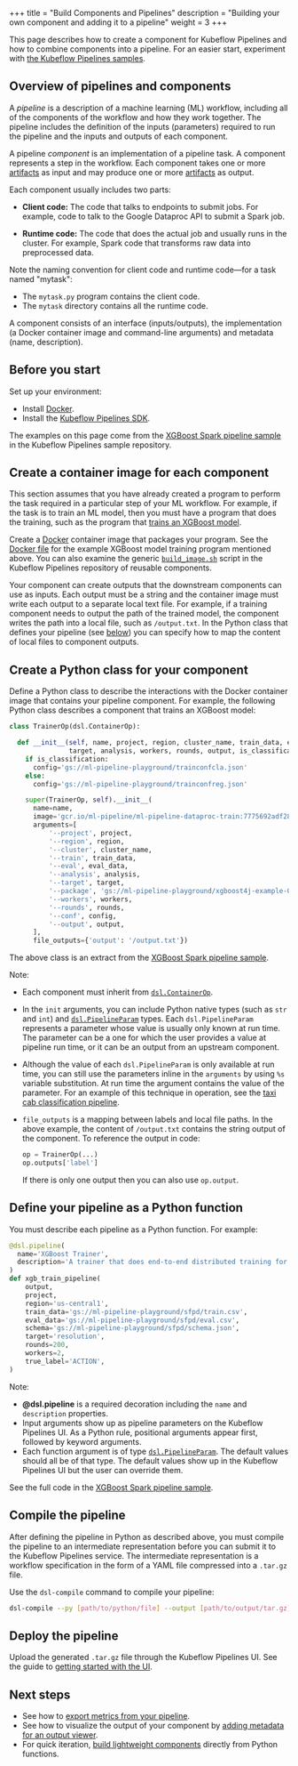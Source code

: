 +++
title = "Build Components and Pipelines"
description = "Building your own component and adding it to a pipeline"
weight = 3
+++

This page describes how to create a component for Kubeflow Pipelines and how
to combine components into a pipeline. For an easier start, experiment with 
[the Kubeflow Pipelines samples](/docs/pipelines/tutorials/build-pipeline/).

## Overview of pipelines and components

A _pipeline_ is a description of a machine learning (ML) workflow, including all
of the components of the workflow and how they work together. The pipeline
includes the definition of the inputs (parameters) required to run the pipeline 
and the inputs and outputs of each component.

A pipeline _component_ is an implementation of a pipeline task. A component 
represents a step in the workflow. Each component takes one or more 
[artifacts](/docs/pipelines/pipelines-concepts#step-output-artifact) as
input and may produce one or more
[artifacts](/docs/pipelines/pipelines-concepts#step-output-artifact) as 
output.

Each component usually includes two parts:

* **Client code:** The code that talks to endpoints to submit jobs. For example, 
  code to talk to the Google Dataproc API to submit a Spark job.

* **Runtime code:** The code that does the actual job and usually runs in the 
  cluster. For example, Spark code that transforms raw data into preprocessed 
  data.

Note the naming convention for client code and runtime code&mdash;for a task 
named "mytask":

* The `mytask.py` program contains the client code.
* The `mytask` directory contains all the runtime code.

A component consists of an interface (inputs/outputs), the implementation 
(a Docker container image and command-line arguments) and metadata 
(name, description).

## Before you start

Set up your environment:

* Install [Docker](https://www.docker.com/get-docker).
* Install the [Kubeflow Pipelines SDK](/docs/pipelines/sdk/install-sdk/).

The examples on this page come from the 
[XGBoost Spark pipeline sample](https://github.com/kubeflow/pipelines/tree/master/samples/xgboost-spark) 
in the Kubeflow Pipelines sample repository.

## Create a container image for each component

This section assumes that you have already created a program to perform the
task required in a particular step of your ML workflow. For example, if the
task is to train an ML model, then you must have a program that does the
training, such as the program that 
[trains an XGBoost model](https://github.com/kubeflow/pipelines/blob/master/components/dataproc/train/src/train.py).

Create a [Docker](https://docs.docker.com/get-started/) container image that 
packages your program. See the 
[Docker file](https://github.com/kubeflow/pipelines/blob/master/components/dataproc/train/Dockerfile)
for the example XGBoost model training program mentioned above. You can also
examine the generic
[`build_image.sh`](https://github.com/kubeflow/pipelines/blob/master/components/build_image.sh)
script in the Kubeflow Pipelines repository of reusable components.

Your component can create outputs that the downstream components can use as
inputs. Each output must be a string and the container image must write each 
output to a separate local text file. For example, if a training component needs 
to output the path of the trained model, the component writes the path into a 
local file, such as `/output.txt`. In the Python class that defines your 
pipeline (see [below](#define-pipeline)) you can 
specify how to map the content of local files to component outputs.

## Create a Python class for your component

Define a Python class to describe the interactions with the Docker container
image that contains your pipeline component. For example, the following
Python class describes a component that trains an XGBoost model:

```python
class TrainerOp(dsl.ContainerOp):

  def __init__(self, name, project, region, cluster_name, train_data, eval_data,
               target, analysis, workers, rounds, output, is_classification=True):
    if is_classification:
      config='gs://ml-pipeline-playground/trainconfcla.json'
    else:
      config='gs://ml-pipeline-playground/trainconfreg.json'

    super(TrainerOp, self).__init__(
      name=name,
      image='gcr.io/ml-pipeline/ml-pipeline-dataproc-train:7775692adf28d6f79098e76e839986c9ee55dd61',
      arguments=[
          '--project', project,
          '--region', region,
          '--cluster', cluster_name,
          '--train', train_data,
          '--eval', eval_data,
          '--analysis', analysis,
          '--target', target,
          '--package', 'gs://ml-pipeline-playground/xgboost4j-example-0.8-SNAPSHOT-jar-with-dependencies.jar',
          '--workers', workers,
          '--rounds', rounds,
          '--conf', config,
          '--output', output,
      ],
      file_outputs={'output': '/output.txt'})

```

The above class is an extract from the
[XGBoost Spark pipeline sample](https://github.com/kubeflow/pipelines/blob/master/samples/xgboost-spark/xgboost-training-cm.py).

Note:

* Each component must inherit from 
  [`dsl.ContainerOp`](https://github.com/kubeflow/pipelines/blob/master/sdk/python/kfp/dsl/_container_op.py).
* In the `init` arguments, you can include Python native types (such as `str` 
  and `int`) and
  [`dsl.PipelineParam`](https://github.com/kubeflow/pipelines/blob/master/sdk/python/kfp/dsl/_pipeline_param.py) 
  types. Each `dsl.PipelineParam` represents a parameter whose value is usually 
  only known at run time. The parameter can be a one for which the user provides 
  a value at pipeline run time, or it can be an output from an upstream 
  component. 
* Although the value of each `dsl.PipelineParam` is only available at run time,
  you can still use the parameters inline in the `arguments` by using `%s`
  variable substitution. At run time the argument contains the value of the 
  parameter. For an example of this technique in operation, see the 
  [taxi cab classification pipeline](https://github.com/kubeflow/pipelines/blob/master/samples/tfx/taxi-cab-classification-pipeline.py). 
* `file_outputs` is a mapping between labels and local file paths. In the above 
  example, the content of `/output.txt` contains the string output of the 
  component. To reference the output in code:

    ```python
    op = TrainerOp(...)
    op.outputs['label']
    ```

    If there is only one output then you can also use `op.output`.

<a id="define-pipeline"></a>
## Define your pipeline as a Python function

You must describe each pipeline as a Python function. For example:

```python
@dsl.pipeline(
  name='XGBoost Trainer',
  description='A trainer that does end-to-end distributed training for XGBoost models.'
)
def xgb_train_pipeline(
    output,
    project,
    region='us-central1',
    train_data='gs://ml-pipeline-playground/sfpd/train.csv',
    eval_data='gs://ml-pipeline-playground/sfpd/eval.csv',
    schema='gs://ml-pipeline-playground/sfpd/schema.json',
    target='resolution',
    rounds=200,
    workers=2,
    true_label='ACTION',
)
```

Note:

* **@dsl.pipeline** is a required decoration including the `name` and 
  `description` properties.
* Input arguments show up as pipeline parameters on the Kubeflow Pipelines UI. 
  As a Python rule, positional arguments appear first, followed by keyword 
  arguments.
* Each function argument is of type 
  [`dsl.PipelineParam`](https://github.com/kubeflow/pipelines/blob/master/sdk/python/kfp/dsl/_pipeline_param.py). 
  The default values should all be of that type. The default values show up in 
  the Kubeflow Pipelines UI but the user can override them.


See the full code in the
[XGBoost Spark pipeline sample](https://github.com/kubeflow/pipelines/blob/master/samples/xgboost-spark/xgboost-training-cm.py).

## Compile the pipeline

After defining the pipeline in Python as described above, you must compile the 
pipeline to an intermediate representation before you can submit it to the 
Kubeflow Pipelines service. The intermediate representation is a workflow 
specification in the form of a YAML file compressed into a 
`.tar.gz` file.

Use the `dsl-compile` command to compile your pipeline:

```bash
dsl-compile --py [path/to/python/file] --output [path/to/output/tar.gz]
```

## Deploy the pipeline

Upload the generated `.tar.gz` file through the Kubeflow Pipelines UI. See the
guide to [getting started with the UI](/docs/pipelines/pipelines-quickstart).

## Next steps

* See how to 
  [export metrics from your 
  pipeline](/docs/pipelines/metrics/pipelines-metrics/).
* See how to visualize the output of your component by
  [adding metadata for an output 
  viewer](/docs/pipelines/metrics/output-viewer/).
* For quick iteration, 
  [build lightweight components](/docs/pipelines/sdk/lightweight-python-components/)
   directly from Python functions.
